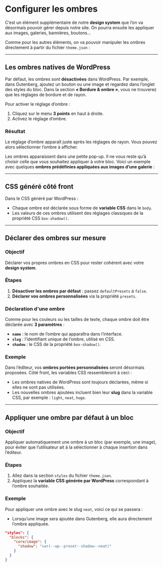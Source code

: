 # Configurer les ombres

C’est un élément supplémentaire de notre **design system** que l’on va désormais pouvoir gérer depuis notre site. On pourra ensuite les appliquer aux images, galeries, bannières, boutons…

Comme pour les autres éléments, on va pouvoir manipuler les ombres directement à partir du fichier `theme.json` :

---

## Les ombres natives de WordPress

Par défaut, les ombres sont **désactivées** dans WordPress. Par exemple, dans Gutenberg, ajoutez un bouton ou une image et regardez dans l’onglet des styles du bloc. Dans la section **« Bordure & ombre »**, vous ne trouverez que les réglages de bordure et de rayon.

Pour activer le réglage d’ombre :
1. Cliquez sur le menu **3 points** en haut à droite.
2. Activez le réglage d’ombre.

### Résultat
Le réglage d’ombre apparaît juste après les réglages de rayon. Vous pouvez alors sélectionner l’ombre à afficher.

Les ombres apparaissent dans une petite pop-up. Il ne vous reste qu’à choisir celle que vous souhaitez appliquer à votre bloc. Voici un exemple avec quelques **ombres prédéfinies appliquées aux images d’une galerie** :

---

## CSS généré côté front

Dans le CSS généré par WordPress :
- Chaque ombre est déclarée sous forme de **variable CSS** dans le `body`.
- Les valeurs de ces ombres utilisent des réglages classiques de la propriété CSS `box-shadow()`.

---

## Déclarer des ombres sur mesure

### Objectif
Déclarer vos propres ombres en CSS pour rester cohérent avec votre **design system**.

### Étapes
1. **Désactiver les ombres par défaut** : passez `defaultPresets` à `false`.
2. **Déclarer vos ombres personnalisées** via la propriété `presets`.

### Déclaration d'une ombre
Comme pour les couleurs ou les tailles de texte, chaque ombre doit être déclarée avec **3 paramètres** :
- **`name`** : le nom de l’ombre qui apparaîtra dans l’interface.
- **`slug`** : l’identifiant unique de l’ombre, utilisé en CSS.
- **`shadow`** : le CSS de la propriété `box-shadow()`.

### Exemple
Dans l’éditeur, vos **ombres portées personnalisées** seront désormais proposées. Côté front, les variables CSS ressembleront à ceci :

- Les ombres natives de WordPress sont toujours déclarées, même si elles ne sont pas utilisées.
- Les nouvelles ombres ajoutées incluent bien leur **slug** dans la variable CSS, par exemple : `light`, `neat`, `huge`.

---

## Appliquer une ombre par défaut à un bloc

### Objectif
Appliquer automatiquement une ombre à un bloc (par exemple, une image), pour éviter que l’utilisateur ait à la sélectionner à chaque insertion dans l’éditeur.

### Étapes
1. Allez dans la section `styles` du fichier `theme.json`.
2. Appliquez la **variable CSS générée par WordPress** correspondant à l’ombre souhaitée.

### Exemple
Pour appliquer une ombre avec le slug `neat`, voici ce qui se passera :
- Lorsqu’une image sera ajoutée dans Gutenberg, elle aura directement l’ombre appliquée.

```json
"styles": {
  "blocks": {
    "core/image": {
      "shadow": "var(--wp--preset--shadow--neat)"
    }
  }
}
```
